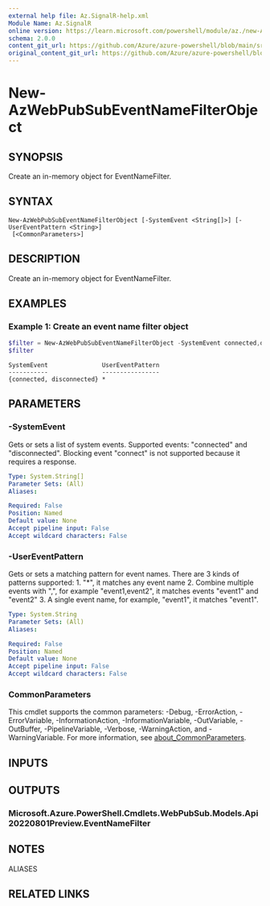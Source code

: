 ```yaml
---
external help file: Az.SignalR-help.xml
Module Name: Az.SignalR
online version: https://learn.microsoft.com/powershell/module/az./new-AzWebPubSubEventNameFilterObject
schema: 2.0.0
content_git_url: https://github.com/Azure/azure-powershell/blob/main/src/SignalR/SignalR/help/New-AzWebPubSubEventNameFilterObject.md
original_content_git_url: https://github.com/Azure/azure-powershell/blob/main/src/SignalR/SignalR/help/New-AzWebPubSubEventNameFilterObject.md
---
```


# New-AzWebPubSubEventNameFilterObject

## SYNOPSIS
Create an in-memory object for EventNameFilter.

## SYNTAX

```
New-AzWebPubSubEventNameFilterObject [-SystemEvent <String[]>] [-UserEventPattern <String>]
 [<CommonParameters>]
```

## DESCRIPTION
Create an in-memory object for EventNameFilter.

## EXAMPLES

### Example 1: Create an event name filter object
```powershell
$filter = New-AzWebPubSubEventNameFilterObject -SystemEvent connected,disconnected -UserEventPattern *
$filter
```

```output
SystemEvent               UserEventPattern
-----------               ----------------
{connected, disconnected} *
```

## PARAMETERS

### -SystemEvent
Gets or sets a list of system events.
Supported events: "connected" and "disconnected".
Blocking event "connect" is not supported because it requires a response.

```yaml
Type: System.String[]
Parameter Sets: (All)
Aliases:

Required: False
Position: Named
Default value: None
Accept pipeline input: False
Accept wildcard characters: False
```

### -UserEventPattern
Gets or sets a matching pattern for event names.
        There are 3 kinds of patterns supported:
            1.
"*", it matches any event name
            2.
Combine multiple events with ",", for example "event1,event2", it matches events "event1" and "event2"
            3.
A single event name, for example, "event1", it matches "event1".

```yaml
Type: System.String
Parameter Sets: (All)
Aliases:

Required: False
Position: Named
Default value: None
Accept pipeline input: False
Accept wildcard characters: False
```

### CommonParameters
This cmdlet supports the common parameters: -Debug, -ErrorAction, -ErrorVariable, -InformationAction, -InformationVariable, -OutVariable, -OutBuffer, -PipelineVariable, -Verbose, -WarningAction, and -WarningVariable. For more information, see [about_CommonParameters](http://go.microsoft.com/fwlink/?LinkID=113216).

## INPUTS

## OUTPUTS

### Microsoft.Azure.PowerShell.Cmdlets.WebPubSub.Models.Api20220801Preview.EventNameFilter

## NOTES

ALIASES

## RELATED LINKS
